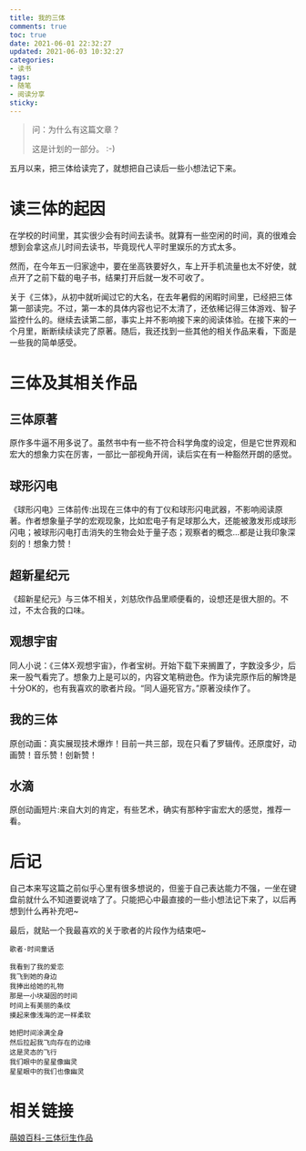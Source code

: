 ```yaml
---
title: 我的三体
comments: true
toc: true
date: 2021-06-01 22:32:27
updated: 2021-06-03 10:32:27
categories:
- 读书
tags:
- 随笔
- 阅读分享
sticky:
---
```


> 问：为什么有这篇文章？
> 
> 这是计划的一部分。 :-)

五月以来，把三体给读完了，就想把自己读后一些小想法记下来。

<!-- more -->

# 读三体的起因
在学校的时间里，其实很少会有时间去读书。就算有一些空闲的时间，真的很难会想到会拿这点儿时间去读书，毕竟现代人平时里娱乐的方式太多。

然而，在今年五一归家途中，要在坐高铁要好久，车上开手机流量也太不好使，就点开了之前下载的电子书，结果打开后就一发不可收了。

关于《三体》，从初中就听闻过它的大名，在去年暑假的闲暇时间里，已经把三体第一部读完。不过，第一本的具体内容也记不太清了，还依稀记得三体游戏、智子监控什么的。继续去读第二部，事实上并不影响接下来的阅读体验。在接下来的一个月里，断断续续读完了原著。随后，我还找到一些其他的相关作品来看，下面是一些我的简单感受。
# 三体及其相关作品
## 三体原著
原作多牛逼不用多说了。虽然书中有一些不符合科学角度的设定，但是它世界观和宏大的想象力实在厉害，一部比一部视角开阔，读后实在有一种豁然开朗的感觉。
## 球形闪电
《球形闪电》三体前传:出现在三体中的有丁仪和球形闪电武器，不影响阅读原著。作者想象量子学的宏观现象，比如宏电子有足球那么大，还能被激发形成球形闪电；被球形闪电打击消失的生物会处于量子态；观察者的概念...都是让我印象深刻的！想象力赞！
## 超新星纪元
《超新星纪元》与三体不相关，刘慈欣作品里顺便看的，设想还是很大胆的。不过，不太合我的口味。
## 观想宇宙
同人小说：《三体X·观想宇宙》，作者宝树。开始下载下来搁置了，字数没多少，后来一股气看完了。想象力上是可以的，内容文笔稍逊色。作为读完原作后的解馋是十分OK的，也有我喜欢的歌者片段。“同人逼死官方。”原著没续作了。
## 我的三体
原创动画：真实展现技术爆炸！目前一共三部，现在只看了罗辑传。还原度好，动画赞！音乐赞！创新赞！
## 水滴
原创动画短片:来自大刘的肯定，有些艺术，确实有那种宇宙宏大的感觉，推荐一看。

# 后记
自己本来写这篇之前似乎心里有很多想说的，但鉴于自己表达能力不强，一坐在键盘前就什么不知道要说啥了了。只能把心中最直接的一些小想法记下来了，以后再想到什么再补充吧~

最后，就贴一个我最喜欢的关于歌者的片段作为结束吧~

```text
歌者·时间童话

我看到了我的爱恋
我飞到她的身边
我捧出给她的礼物
那是一小块凝固的时间
时间上有美丽的条纹
摸起来像浅海的泥一样柔软

她把时间涂满全身
然后拉起我飞向存在的边缘
这是灵态的飞行
我们眼中的星星像幽灵
星星眼中的我们也像幽灵
```
# 相关链接
[萌娘百科-三体衍生作品](https://zh.moegirl.org.cn/index.php?title=%E4%B8%89%E4%BD%93/%E8%A1%8D%E7%94%9F%E4%BD%9C%E5%93%81&variant=%E4%B8%89%E4%BD%93&mobileaction=toggle_view_desktop)